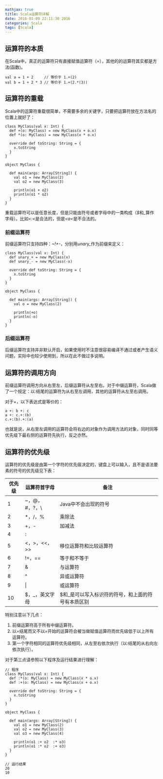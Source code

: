 ```yaml
---
mathjax: true
title: Scala运算符详解
date: 2016-01-09 22:11:30 2016
categories: Scala
tags: [Scala]
---
```


## 运算符的本质

在Scala中，真正的运算符只有直接赋值运算符（<em>=</em>），其他的的运算符其实都是方法(函数)。

```
val a = 1 + 2     // 等价于 1.+(2)
val b = 1 + 2 * 3 // 等价于 1.+(2.*(3))
```

## 运算符的重载

Scala中的运算符重载很简单，不需要多余的关键字，只要把运算符放在方法名的位置上就好了：

```
class MyClass(val x: Int) {
  def +(o: MyClass) = new MyClass(x + o.x)
  def *(o: MyClass) = new MyClass(x * o.x)

  override def toString: String = {
    x.toString
  }
}

object MyClass {

  def main(args: Array[String]) {
    val o1 = new MyClass(2)
    val o2 = new MyClass(3)

    println(o1 + o2)
    println(o1 * o2)
  }
}
```

重载运算符可以是任意长度，但是只能由符号或者字母中的一类构成（<em>$</em>和<em>_</em>算作字母）。比如<em>&lt;:&lt;</em>是合法的，但是<em>&lt;a&lt;</em>是不合法的。

###	前缀运算符

前缀运算符只支持四种：<em>~!+-</em>，分别用<em>unary_</em>作为前缀来定义：

```
class MyClass(val x: Int) {
  def unary_+ = new MyClass(x)
  def unary_- = new MyClass(-x)

  override def toString: String = {
    x.toString
  }
}

object MyClass {

  def main(args: Array[String]) {
    val o = new MyClass(2)

    println(+o)
    println(-o)
  }
}
```

###	后缀运算符
</h3>

<p>
	后缀运算符支持并非默认开启，如果使用时不注意很容易编译不通过或者产生语义问题，实际中也较少使用到，所以在此不做过多说明。
</p>


##	运算符的调用方向

前缀运算符调用方向从右至左，后缀运算符从左至右。对于中缀运算符，Scala做了一个规定：以<em>:</em>结尾的运算符为从右至左调用，其他的运算符从左至右调用。


对于<em>+</em>，以下表达式是等价的：

```
a +: b +: c
a +: c.+:(b)
c.+:(b).+:(a)
```

也就是说，从右至左调用的运算符会将右边的对象作为调用方法的对象，同时同等优先级下最右侧的运算符先执行，反之亦然。


##	运算符的优先级

运算符的优先级是由第一个字符的优先级决定的，键盘上可以输入，且不是语法要素的符号的优先级见下表：


|优先级|	运算符首字母|	备注|
| ---- | ---- | ---- |
|1|	~，@，#，?，\ | Java中不会出现的符号|
|2|	*，/，%|	乘除法|
|3|	+，-	|加减法|
|4|	:|	|
|5|	<，>，<<，>> |	移位运算符和比较运算符|
|6|	!=，==|	等于和不等于|
|7|	&|	与运算符|
|8|	^|	异或运算符|
|9| &#124; |	或运算符|
|10|	$，_，英文字母|	$和_是可以写入标识符的符号，和上面的符号有本质区别|


特别注意以下几点：

1.	前缀运算符高于所有中缀运算符。
2.	以<em>=</em>结尾而又不以<em>=</em>开始的运算符会被当做赋值运算符而优先级低于以上所有运算符。
3.	第一个字符相同的运算符优先级相同，从左至右依次执行（以<em>:</em>结尾的从右向左依次执行）。
	

对于第三点请参照以下程序及运行结果进行理解：

```
// 程序
class MyClass(val x: Int) {
  def :*(o: MyClass) = new MyClass(x * o.x)
  def :+(o: MyClass) = new MyClass(x + o.x)

  override def toString: String = {
    x.toString
  }
}

object MyClass {

  def main(args: Array[String]) {
    val o1 = new MyClass(2)
    val o2 = new MyClass(3)
    val o3 = new MyClass(4)

    println(o1 :+ o2  :* o3)
    println(o1 :* o2  :+ o3)
  }
}

// 运行结果
20
10
```
